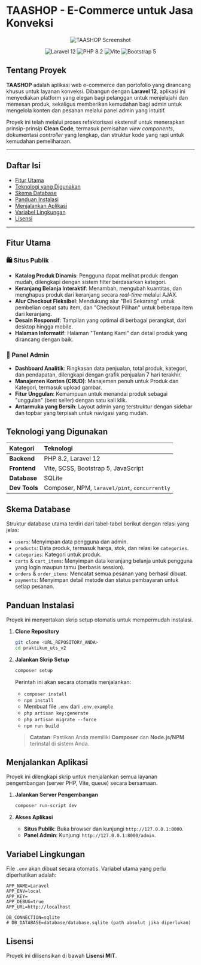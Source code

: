 # TAASHOP - E-Commerce untuk Jasa Konveksi

<p align="center">
  <img src="https://raw.githubusercontent.com/gemini-testing/gemini-project-images/main/taashop-placeholder.png" alt="TAASHOP Screenshot">
</p>

<p align="center">
    <img src="https://img.shields.io/badge/Laravel-12-FF2D20?style=for-the-badge&logo=laravel" alt="Laravel 12">
    <img src="https://img.shields.io/badge/PHP-8.2-777BB4?style=for-the-badge&logo=php" alt="PHP 8.2">
    <img src="https://img.shields.io/badge/Vite-B73BFE?style=for-the-badge&logo=vite" alt="Vite">
    <img src="https://img.shields.io/badge/Bootstrap-5-7952B3?style=for-the-badge&logo=bootstrap" alt="Bootstrap 5">
</p>

## Tentang Proyek

**TAASHOP** adalah aplikasi web e-commerce dan portofolio yang dirancang khusus untuk layanan konveksi. Dibangun dengan **Laravel 12**, aplikasi ini menyediakan platform yang elegan bagi pelanggan untuk menjelajahi dan memesan produk, sekaligus memberikan kemudahan bagi admin untuk mengelola konten dan pesanan melalui panel admin yang intuitif.

Proyek ini telah melalui proses refaktorisasi ekstensif untuk menerapkan prinsip-prinsip **Clean Code**, termasuk pemisahan *view components*, dokumentasi *controller* yang lengkap, dan struktur kode yang rapi untuk kemudahan pemeliharaan.

---

## Daftar Isi

- [Fitur Utama](#fitur-utama)
- [Teknologi yang Digunakan](#teknologi-yang-digunakan)
- [Skema Database](#skema-database)
- [Panduan Instalasi](#panduan-instalasi)
- [Menjalankan Aplikasi](#menjalankan-aplikasi)
- [Variabel Lingkungan](#variabel-lingkungan)
- [Lisensi](#lisensi)

---

## Fitur Utama

### 🛍️ Situs Publik
- **Katalog Produk Dinamis**: Pengguna dapat melihat produk dengan mudah, dilengkapi dengan sistem filter berdasarkan kategori.
- **Keranjang Belanja Interaktif**: Menambah, mengubah kuantitas, dan menghapus produk dari keranjang secara *real-time* melalui AJAX.
- **Alur Checkout Fleksibel**: Mendukung alur "Beli Sekarang" untuk pembelian cepat satu item, dan "Checkout Pilihan" untuk beberapa item dari keranjang.
- **Desain Responsif**: Tampilan yang optimal di berbagai perangkat, dari desktop hingga mobile.
- **Halaman Informatif**: Halaman "Tentang Kami" dan detail produk yang dirancang dengan baik.

### 🔐 Panel Admin
- **Dashboard Analitik**: Ringkasan data penjualan, total produk, kategori, dan pendapatan, dilengkapi dengan grafik penjualan 7 hari terakhir.
- **Manajemen Konten (CRUD)**: Manajemen penuh untuk Produk dan Kategori, termasuk upload gambar.
- **Fitur Unggulan**: Kemampuan untuk menandai produk sebagai "unggulan" (best seller) dengan satu kali klik.
- **Antarmuka yang Bersih**: Layout admin yang terstruktur dengan sidebar dan topbar yang terpisah untuk navigasi yang mudah.

## Teknologi yang Digunakan

| Kategori | Teknologi |
| :--- | :--- |
| **Backend** | PHP 8.2, Laravel 12 |
| **Frontend** | Vite, SCSS, Bootstrap 5, JavaScript |
| **Database** | SQLite |
| **Dev Tools** | Composer, NPM, `laravel/pint`, `concurrently` |

## Skema Database

Struktur database utama terdiri dari tabel-tabel berikut dengan relasi yang jelas:

- `users`: Menyimpan data pengguna dan admin.
- `products`: Data produk, termasuk harga, stok, dan relasi ke `categories`.
- `categories`: Kategori untuk produk.
- `carts` & `cart_items`: Menyimpan data keranjang belanja untuk pengguna yang login maupun tamu (berbasis session).
- `orders` & `order_items`: Mencatat semua pesanan yang berhasil dibuat.
- `payments`: Menyimpan detail metode dan status pembayaran untuk setiap pesanan.

## Panduan Instalasi

Proyek ini menyertakan skrip setup otomatis untuk mempermudah instalasi.

1.  **Clone Repository**
    ```bash
    git clone <URL_REPOSITORY_ANDA>
    cd praktikum_uts_v2
    ```

2.  **Jalankan Skrip Setup**
    ```bash
    composer setup
    ```
    Perintah ini akan secara otomatis menjalankan:
    - `composer install`
    - `npm install`
    - Membuat file `.env` dari `.env.example`
    - `php artisan key:generate`
    - `php artisan migrate --force`
    - `npm run build`

    > **Catatan**: Pastikan Anda memiliki **Composer** dan **Node.js/NPM** terinstal di sistem Anda.

## Menjalankan Aplikasi

Proyek ini dilengkapi skrip untuk menjalankan semua layanan pengembangan (server PHP, Vite, queue) secara bersamaan.

1.  **Jalankan Server Pengembangan**
    ```bash
    composer run-script dev
    ```

2.  **Akses Aplikasi**
    - **Situs Publik**: Buka browser dan kunjungi `http://127.0.0.1:8000`.
    - **Panel Admin**: Kunjungi `http://127.0.0.1:8000/admin`.

## Variabel Lingkungan

File `.env` akan dibuat secara otomatis. Variabel utama yang perlu diperhatikan adalah:

```
APP_NAME=Laravel
APP_ENV=local
APP_KEY=
APP_DEBUG=true
APP_URL=http://localhost

DB_CONNECTION=sqlite
# DB_DATABASE=database/database.sqlite (path absolut jika diperlukan)
```

## Lisensi

Proyek ini dilisensikan di bawah **Lisensi MIT**.
